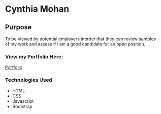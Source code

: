 # Cynthia Mohan

## Purpose
To be viewed by potential employers inorder that they can review samples of my work and assess if i am a good candidate for an open position.
### View my Portfolio Here:
[Portfolio](https://cynthiamohan.github.io/Cynthia_Mohan/)

### Technologies Used
* HTML
* CSS
* Javascript
* Bootstrap